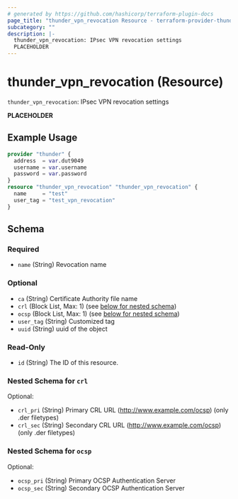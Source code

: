 ```yaml
---
# generated by https://github.com/hashicorp/terraform-plugin-docs
page_title: "thunder_vpn_revocation Resource - terraform-provider-thunder"
subcategory: ""
description: |-
  thunder_vpn_revocation: IPsec VPN revocation settings
  PLACEHOLDER
---
```


# thunder_vpn_revocation (Resource)

`thunder_vpn_revocation`: IPsec VPN revocation settings

__PLACEHOLDER__

## Example Usage

```terraform
provider "thunder" {
  address  = var.dut9049
  username = var.username
  password = var.password
}
resource "thunder_vpn_revocation" "thunder_vpn_revocation" {
  name     = "test"
  user_tag = "test_vpn_revocation"
}
```

<!-- schema generated by tfplugindocs -->
## Schema

### Required

- `name` (String) Revocation name

### Optional

- `ca` (String) Certificate Authority file name
- `crl` (Block List, Max: 1) (see [below for nested schema](#nestedblock--crl))
- `ocsp` (Block List, Max: 1) (see [below for nested schema](#nestedblock--ocsp))
- `user_tag` (String) Customized tag
- `uuid` (String) uuid of the object

### Read-Only

- `id` (String) The ID of this resource.

<a id="nestedblock--crl"></a>
### Nested Schema for `crl`

Optional:

- `crl_pri` (String) Primary CRL URL (http://www.example.com/ocsp) (only .der filetypes)
- `crl_sec` (String) Secondary CRL URL (http://www.example.com/ocsp) (only .der filetypes)


<a id="nestedblock--ocsp"></a>
### Nested Schema for `ocsp`

Optional:

- `ocsp_pri` (String) Primary OCSP Authentication Server
- `ocsp_sec` (String) Secondary OCSP Authentication Server


